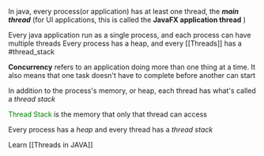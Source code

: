 
In java, every process(or application) has at least one thread, the _**main thread**_ (for UI applications, this is called the **JavaFX application thread** )

Every java application run as a single process, and each process can have multiple threads
Every process has a heap, and every [[Threads]] has a #thread_stack 

**Concurrency** refers to an application doing more than one thing at a time.
It also means that one task doesn't have to complete before another can start

In addition to the process's memory, or heap, each thread has what's called a *thread stack*

<font color='green'>Thread Stack</font> is the memory that only that thread can access

Every process has a *heap* and every thread has a *thread stack* 

Learn [[Threads in JAVA]]
